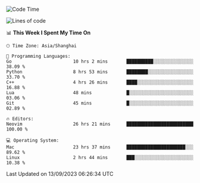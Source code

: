 <!--START_SECTION:waka-->
![Code Time](http://img.shields.io/badge/Code%20Time-1%2C578%20hrs%2056%20mins-blue)

![Lines of code](https://img.shields.io/badge/From%20Hello%20World%20I%27ve%20Written-286.3%20thousand%20lines%20of%20code-blue)

📊 **This Week I Spent My Time On** 

```text
🕑︎ Time Zone: Asia/Shanghai

💬 Programming Languages: 
Go                       10 hrs 2 mins       ██████████░░░░░░░░░░░░░░░   38.09 % 
Python                   8 hrs 53 mins       ████████░░░░░░░░░░░░░░░░░   33.70 % 
C++                      4 hrs 26 mins       ████░░░░░░░░░░░░░░░░░░░░░   16.88 % 
Lua                      48 mins             █░░░░░░░░░░░░░░░░░░░░░░░░   03.06 % 
Git                      45 mins             █░░░░░░░░░░░░░░░░░░░░░░░░   02.89 % 

🔥 Editors: 
Neovim                   26 hrs 21 mins      █████████████████████████   100.00 % 

💻 Operating System: 
Mac                      23 hrs 37 mins      ██████████████████████░░░   89.62 % 
Linux                    2 hrs 44 mins       ███░░░░░░░░░░░░░░░░░░░░░░   10.38 % 
```


 Last Updated on 13/09/2023 06:26:34 UTC
<!--END_SECTION:waka-->
